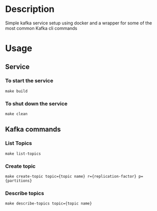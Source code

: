# Description
Simple kafka service setup using docker and a wrapper for some of the most common Kafka cli commands

# Usage

## Service

### To start the service
`make build`

### To shut down the service
`make clean`

## Kafka commands

### List Topics
`make list-topics`

### Create topic
`make create-topic topic={topic name} r={replication-factor} p={partitions}`

### Describe topics
`make describe-topics topic={topic name}`
